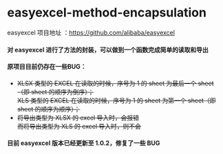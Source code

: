 # easyexcel-method-encapsulation
easyexcel 项目地址 ：https://github.com/alibaba/easyexcel

#### 对 easyexcel 进行了方法的封装，可以做到一个函数完成简单的读取和导出

#### 原项目目前仍存在一些BUG：
- ~~XLSX 类型的 EXCEL 在读取的时候，序号为 1 的 sheet 为最后一个 sheet（即 sheet 的顺序为倒序）；~~   
  ~~XLS 类型的 EXCEL 在读取的时候，序号为 1 的 sheet 为第一个 sheet（即 sheet 的顺序为顺序）；~~
- ~~将导出类型为 XLSX 的 excel 导入时，会报错~~  
~~而将导出类型为 XLS 的 excel 导入时，则不会~~


#### 目前 easyexcel 版本已经更新至 1.0.2，修复了一些 BUG
